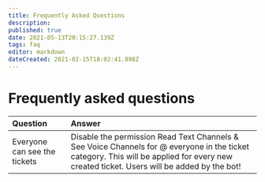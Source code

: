```yaml
---
title: Frequently Asked Questions
description: 
published: true
date: 2021-05-13T20:15:27.139Z
tags: faq
editor: markdown
dateCreated: 2021-02-15T18:02:41.898Z
---
```


# Frequently asked questions
|       Question      												  |    Answer	|
|:-------------------------------------------   |:--------- 	|
| Everyone can see the tickets						    	| Disable the permission Read Text Channels & See Voice Channels for @ everyone in the ticket category. This will be applied for every new created ticket. Users will be added by the bot! 	 	|